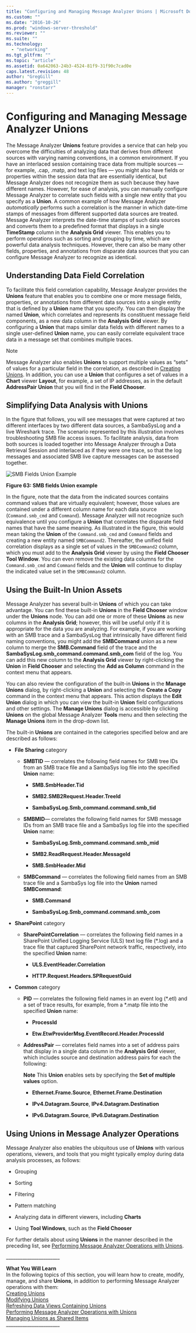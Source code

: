 ```yaml
---
title: "Configuring and Managing Message Analyzer Unions | Microsoft Docs"
ms.custom: ""
ms.date: "2016-10-26"
ms.prod: "windows-server-threshold"
ms.reviewer: ""
ms.suite: ""
ms.technology: 
  - "networking"
ms.tgt_pltfrm: ""
ms.topic: "article"
ms.assetid: 0a642063-24b3-4524-81f9-31f90c7cad0e
caps.latest.revision: 48
author: "GregGill"
ms.author: "greggill"
manager: "ronstarr"
---
```

# Configuring and Managing Message Analyzer Unions
The Message Analyzer **Unions** feature provides a service that can help you overcome the difficulties of analyzing data that derives from different sources with varying naming conventions, in a common environment. If you have an interlaced session containing trace data from multiple sources — for example, .cap, .matp, and text log files — you might also have fields or properties within the session data that are essentially identical, but Message Analyzer does not recognize them as such because they have different names. However, for ease of analysis, you can manually configure Message Analyzer to correlate such fields with a single new entity that you specify as a **Union**. A common example of how Message Analyzer *automatically* performs such a correlation is the manner in which date-time stamps of messages from different supported data sources are treated. Message Analyzer interprets the date-time stamps of such data sources and converts them to a predefined format that displays in a single **TimeStamp** column in the **Analysis Grid** viewer. This enables you to perform operations such as sorting and grouping by time, which are powerful data analysis techniques. However, there can also be many other fields, properties, and annotations from disparate data sources that you can configure Message Analyzer to recognize as identical.  
  
## Understanding Data Field Correlation  
 To facilitate this field correlation capability, Message Analyzer provides the **Unions** feature that enables you to combine one or more message fields, properties, or annotations from different data sources into a single entity that is defined by a **Union** name that you specify. You can then display the named **Union**, which correlates and represents its constituent message field components, as a new data column in the **Analysis Grid** viewer. By configuring a **Union** that maps similar data fields with different names to a single user-defined **Union** name, you can easily correlate equivalent trace data in a message set that combines multiple traces.  
  
> [!NOTE]
>  Message Analyzer also enables **Unions** to support multiple values as “sets” of values for a particular field in the correlation, as described in [Creating Unions](creating-unions.md). In addition, you can use a  **Union** that configures  a set of values in a **Chart** viewer **Layout**, for example, a set of IP addresses, as in the default **AddressPair** **Union** that you will find in the **Field Chooser**.  
  
## Simplifying Data Analysis with Unions  
 In the figure that follows, you will see messages that were captured at two different interfaces by two different data sources, a SambaSysLog and a live Wireshark trace. The scenario represented by this illustration involves troubleshooting SMB file access issues. To facilitate analysis, data from both sources is loaded together into Message Analyzer through a Data Retrieval Session and interlaced as if they were one trace, so that the log messages and associated SMB live capture messages can be assessed together.  
  
 ![SMB Fields Union Example](media/fig63-smb-fields-union-example.png "Fig63-SMB Fields Union Example")  
  
 **Figure 63: SMB fields Union example**  
  
 In the figure, note that the data from the indicated sources contains command values that are virtually equivalent; however, those values are contained under a different column name for each data source (`Command.smb_cmd` and `Command`). Message Analyzer will not recognize such equivalence until you configure a **Union** that correlates the disparate field names that have the same meaning. As illustrated in the figure, this would mean taking the **Union** of the `Command.smb_cmd` and `Command` fields and creating a new entity named `SMBCommand2`. Thereafter, the unified field correlation displays as a single set of values in the `SMBCommand2` column, which you must add to the **Analysis Grid** viewer by using the **Field Chooser** **Tool Window**. You can even remove the existing data columns for the `Command.smb_cmd` and `Command` fields and the **Union** will continue to display the indicated value set in the `SMBCommand2` column.  
  
## Using the Built-In Union Assets  
 Message Analyzer has several built-in **Unions** of which you can take advantage. You can find these built-in **Unions** in the **Field Chooser** window under the **Unions** node. You can add one or more of these **Unions** as new columns in the **Analysis Grid**; however, this will be useful only if it is appropriate for the data you are analyzing. For example, if you are working with an SMB trace and a SambaSysLog that intrinsically have different field naming  conventions, you might add   the **SMBCommand** union as a new column to merge the **SMB.Command** field of the trace and the **SambaSysLog.smb_command.command.smb_com** field of the log. You can add this new column to the **Analysis Grid** viewer by right-clicking the **Union** in **Field Chooser** and selecting the **Add as Column** command in the context menu that appears.  
  
 You can also review the configuration of the built-in **Unions** in the **Manage Unions** dialog, by right-clicking a **Union** and selecting the **Create a Copy** command in the context menu that appears. This action displays the **Edit Union** dialog in which you can view the built-in **Union** field configurations and other settings. The **Manage Unions** dialog is accessible by clicking **Unions** on the global Message Analyzer **Tools** menu and then selecting the **Manage Unions** item in the drop-down list.  
  
 The built-in **Unions** are contained in the categories specified below and are described as follows:  
  
-   **File Sharing** category  
  
    -   **SMBTID** — correlates the following field names for SMB tree IDs from an SMB trace file and a SambaSys log file into the specified **Union** name:  
  
        -   **SMB.SmbHeader.Tid**  
  
        -   **SMB2.SMB2Request.Header.TreeId**  
  
        -   **SambaSysLog.Smb_command.command.smb_tid**  
  
    -   **SMBMID**— correlates the following field names for SMB message IDs from an SMB trace file and a SambaSys log file into the specified **Union** name:  
  
        -   **SambaSysLog.Smb_command.command.smb_mid**  
  
        -   **SMB2.ReadRequest.Header.MessageId**  
  
        -   **SMB.SmbHeader.Mid**  
  
    -   **SMBCommand** — correlates the following field names from an SMB trace file and a SambaSys log file into the **Union** named **SMBCommand**:  
  
        -   **SMB.Command**  
  
        -   **SambaSysLog.Smb_command.command.smb_com**  
  
-   **SharePoint** category  
  
    -   **SharePointCorrelation** — correlates the following field names in a SharePoint Unified Logging Service (ULS) text log file (\*.log) and a trace file that captured SharePoint network traffic, respectively, into the specified **Union** name:  
  
        -   **ULS.EventHeader.Correlation**  
  
        -   **HTTP.Request.Headers.SPRequestGuid**  
  
-   **Common** category  
  
    -   **PID** — correlates the following field names in an event log (\*.etl) and a set of trace results, for example, from a \*.matp file into the specified **Union** name:  
  
        -   **ProcessId**  
  
        -   **Etw.EtwProviderMsg.EventRecord.Header.ProcessId**  
  
    -   **AddressPair** — correlates field names into a set of address pairs that display in a single data column in the **Analysis Grid** viewer, which includes source and destination address pairs for each the following:  
  
         **Note** This **Union** enables sets by specifying the **Set of multiple values** option.  
  
        -   **Ethernet.Frame.Source**, **Ethernet.Frame.Destination**  
  
        -   **IPv4.Datagram.Source**, **IPv4.Datagram.Destination**  
  
        -   **IPv6.Datagram.Source**, **IPv6.Datagram.Destination**  
  
## Using Unions in Message Analyzer Operations  
 Message Analyzer also enables the ubiquitous use of **Unions** with various operations, viewers, and tools that you might typically employ during data analysis processes, as follows:  
  
-   Grouping  
  
-   Sorting  
  
-   Filtering  
  
-   Pattern matching  
  
-   Analyzing data in different viewers, including **Charts**  
  
-   Using **Tool Windows**, such as the **Field Chooser**  
  
 For further details about using **Unions** in the manner described in the preceding list, see [Performing Message Analyzer Operations with Unions](performing-message-analyzer-operations-with-unions.md).  
  
 ______________________\_  
  
 **What You Will Learn**   
In the following topics of this section, you will learn how to create, modify, manage, and share **Unions**, in addition to performing Message Analyzer operations with them:  
[Creating Unions](creating-unions.md)  
[Modifying Unions](modifying-unions.md)  
[Refreshing Data Views Containing Unions](refreshing-data-views-containing-unions.md)  
[Performing Message Analyzer Operations with Unions](performing-message-analyzer-operations-with-unions.md)  
[Managing Unions as Shared Items](managing-unions-as-shared-items.md)  
______________________\_